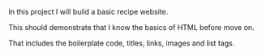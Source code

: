 In this project I will build a basic recipe website.

This should demonstrate that I know the basics of HTML before move on.

That includes the boilerplate code, titles, links, images and list tags.